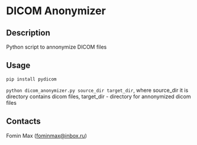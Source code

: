 # DICOM Anonymizer

## Description
Python script to annonymize DICOM files

## Usage

`pip install pydicom`

`python dicom_anonymizer.py source_dir target_dir`, where source_dir it is directory contains dicom files, target_dir - directory for annonymized dicom files

## Contacts
Fomin Max (fominmax@inbox.ru)
